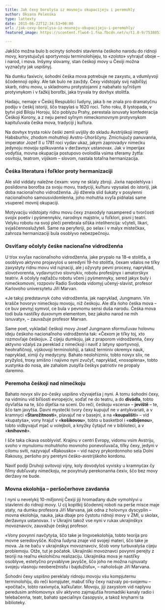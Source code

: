 ```yaml
---
title: Jak čexy borolyśa iz movnoju okupacijeju i peremohly
author: Oksana Pelenśka
type: lattexty
date: 2015-06-22T12:34:53+00:00
url: /jak-cexy-borolysa-iz-movnoju-okupacijeju-i-peremohly/
featured_image: https://scontent.flwo4-1.fna.fbcdn.net/v/t1.0-9/75380533_2710493082329129_3633196046382792704_n.jpg?_nc_cat=106&_nc_oc=AQlUw4ttqS8AgQaIwn6Lpk59eMiHTZ6X_x1l9m4wDOewOOzi2Zj8do7vdTOTkJdqsZ0&_nc_ht=scontent.flwo4-1.fna&oh=db04fa773e2edd184bb58d2e63e75831&oe=5E4D702D

---
```

Jakščo možna bulo b ocinyty śohodni stavlenńa čeśkoho narodu do ridnoji movy, korystujučyś sportyvnoju terminolohijeju, to «zoloto» vyhrajuť oboje &#8211; i narod, i mova. Inšymy slovamy, stan čeśkoji movy u Čexiji možna vyznačyty jak uspišnyj.<!--more-->

Na dumku faxivciv, śohodni čeśka mova potrebuje ne zaxystu, a vdumlyvoji ščodennoji opiky. Ale tak bulo ne zavždy. Čexy vidstojaly svij najbiľšyj skarb, ridnu movu, u skladnomu protystojanni z nabahato syľnišym protyvnykom i v ťažkij boroťbi, jaka tryvala try dovhyx stolitťa.

Hadaju, nemaje v Čeśkij Respublici ľudyny, jaka b ne znala pro dramatyčnu podiju v čeśkij istoriji, ščo trapylaś u 1620 roci. Toho roku, 8 lystopada, v bytvi pid Biloju Horoju, ščo poblyzu Prahy, perestala isnuvaty konfederacija Čeśkoji Korony, a z neju pered syľnym nimeckomovnym protyvnykom kapituľuvala čeśka mova, tradyciji j kuľtura.

Na dovhyx trysta rokiv čeśki zemli uvijšly do skladu Avstrijśkoji imperiji Habsburhiv, zhodom mohutńoji Avstro-Uhorščyny. Zmicńujučy panuvanńa, imperator Jozef II u 1781 roci vydav ukaz, jakym zaprovadyv nimećku jedynoju movoju spilkuvanńa v deržavnyx ustanovax. Jak v imperijax vodyťśa, movna okupacija postupovo ovolodila vsima sferamy žytťa: osvitoju, teatrom, vijśkom &#8211; slovom, nastala totaľna hermanizacija.

### Čeśka literatura i foľklor proty hermanizaciji

Ale slid viddaty naležne čexam: vony ne sklaly zbroji. Jixńa napolehlyva i poslidovna boroťba za svoju movu, tradyciji, kuľturu vpysalaś do istoriji, jak doba nacionaľnoho vidrodženńa. Jiji džerela slid šukaty v posylenni nacionaľnoho samousvidomlenńa, joho mohutńa xvyľa pidńalaś same vsupereč movnij okupaciji.

Motyvaciju vidstojaty ridnu movu čexy znaxodyly nasampered u tvorčosti svojix poetiv i pyśmennykiv, narodnyx majstriv, u foľklori, pisni j teatri. Velyku robotu na svoji pleči perebrala siľśka intelihencija: včyteli, likari, svjaščennoslužyteli. Same na peryferiji, po selax i v malyx mistečkax, zahroza hermanizaciji bula osoblyvo nebezpečnoju.

### Osviťany očolyly čeśke nacionaľne vidrodženńa

U tŕox xvyľax nacionaľnoho vidrodženńa, jake prypalo na 18-e stolitťa, a osoblyvo aktyvno projavyloś u seredyni 19-ho stolitťa, čexam vdalos ne tiľky zaxystyty ridnu movu vid rujnaciji, ale j ožyvyty pevni procesy, napryklad, slovotvorenńa, vydavnyctvo slovnykiv, robotu profesijnyx i amatorśkyx teatriv. A očolyly najťažču robotu včeni j pyśmennyky, sered jakyx buly i nimećkomovni, rozpoviv Radio Svoboda vidomyj učenyj-slavist, profesor Karlovoho universytetu Jiří Marvan.

«Je takyj predstavnyk ćoho vidrodženńa, jak napryklad, Jungmann. Vin krašče hovoryv nimećkoju movoju, niž čeśkoju. Ale dľa ńoho čeśka mova &#8211; ce buv pevnyj symvol, ce bula v pevnomu sensi duša narodu. Čeśka mova todi bula nastiľky duxovnym elementom, bez jakoho narod ne mih isnuvaty», &#8211; zauvažuje profesor Marvan.

Same poet, vykladač čeśkoji movy Josef Jungmann sformuľuvav holovnu ideju čeśkoho nacionaľnoho vidrodženńa tak: «Čexom je tiľky toj, xto rozmovľaje čeśkoju». Z cijeju dumkoju, jak z praporom vidrodženńa, čexy aktyvno vźalyś za pereklad z nimećkoji i naviť z latyny sportyvnoji, heohrafičnoji, vijśkovoji terminolohiji, a takož terminiv okremyx nauk, napryklad, ximiji čy medycyny. Bahato neolohizmiv, tobto novyx sliv, ne pryžyloś, troxy smišno i najivno nyni zvučyť, napryklad, «nosoplena», tobto xustynka do nosa, ale zahalom zusylľa čeśkyx patriotiv ne propaly daremno.

### Peremoha čeśkoji nad nimećkoju

Bahato novyx sliv po-čeśky uspišno vžyvajeťśa j nyni. A tomu śohodni čexy, na vidminu vid biľšosti evropejciv, xoďať ne do teatru, a do **divádla**, tobto dyvľaťśa na te, ščo dijeťśa na sceni. Do reči, čeśkoju «scena» &#8211; **jeviště** &#8211; te, ščo tam javyťśa. Davni mystećki tvory čexy kupujuť ne v antykvariati, a v kramnyci «**Starožitnostі**», plavajuť ne v basejni, a na «**koupališti**» &#8211; vid «kupatyśa», vony hrajuť v «**košíkovou**», tobto u basketbol i «**odbíjenou**», tobto vidbyvajuť mjač u volejboli, a knyžky čytajuť ne v biblioteci, a v «**knihovně**».

I šče taka cikava osoblyvisť. Krajinu v centri Evropy, vidomu vsim Avstriju, svoho v mynulomu mohutńoho movnoho ponevoľuvača, tiľky čexy, jedyni v cilomu sviti, nazyvajuť «Rakousko» &#8211; vid nazvy prykordonnoho sela Dolní Rakousy, peršoho pry peretyni čeśko-avstrijśkoho kordonu.

Naviť podiji Druhoji svitovoji vijny, koly dovodyloś vyvisky u kramnyćax čy fiľmy dubľuvaty nimećkoju, ne poxytnuly perekonanńa čexiv, ščo bez movy deržavy ne bude.

### Movna ekolohija &#8211; peršočerhove zavdanńa

I nyni u nevelykij 10-miľjonnij Čexiji jiji hromaďany duže vymohlyvi u stavlenni do ridnoji movy. U cij kopitkij ščodennij roboti na perše misce maje staty, na dumku profesora Jiří Marvana, jak odna z holovnyx dyscyplin &#8211; movna ekolohija, nauka, jaka dbaje pro čystotu ridnoji movy v ZMI, u skolax, deržavnyx ustanovax. I v Ukrajini takož vse nyni v rukax ukrajinśkyx movoznavciv, zauvažuje čeśkyj profesor.

«Vony povynni navčytyśa, ščo take je lingvoekolohija, tobto teorija pro movne seredovyšče. Kožna ľudyna znaje vid svojeji materi, ščo take je mova. Ja ne baču v ukrajinśkyx movoznavciv, ščob vony turbuvalyśa cijeju problemoju. Otže, tut je počatok. Ukrajinśki movoznavci povynni perejty z teoriji na reaľnu ekolohičnu realizaciju. Ukrajinśka mova je nastiľky osoblyve, estetyčno pryvablyve javyšče, ščo joho ne možna rujnuvaty svojeju vlasnoju neoberežnisťu i bajdužisťu», &#8211; nahološuje Jiří Marvana.

Śohodni čexy uspišno pereklaly ridnoju movoju vśu kompjuternu terminolohiju, do reči kompjuter, mabuť tiľky čexy nazvaly po-svojemu &#8211; «počítač», tobto raxivnyća, kaľkuľator. Movoju, jiji zaxystom vid naplyvu peredusim anhlomovnyx sliv aktyvno zajmajuťśa hromadśki kanaly radio i telebačenńa, teatr, bahato speciaľnyx časopysiv, a takož knyharni ta biblioteky.